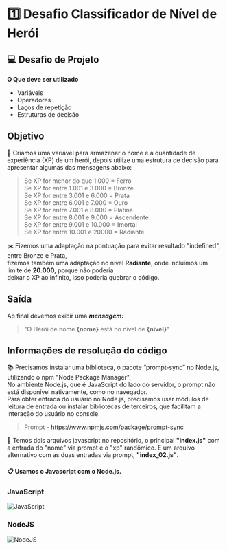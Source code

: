 # 1️⃣ Desafio Classificador de Nível de Herói

## 💻 Desafio de Projeto

**O Que deve ser utilizado**

- Variáveis
- Operadores
- Laços de repetição
- Estruturas de decisão

## Objetivo

🔑 Criamos uma variável para armazenar o nome e a quantidade de experiência (XP) de um herói, depois utilize uma estrutura de decisão para apresentar algumas das mensagens abaixo:

> Se XP for menor do que 1.000 = Ferro<br>
> Se XP for entre 1.001 e 3.000 = Bronze<br>
> Se XP for entre 3.001 e 6.000 = Prata<br>
> Se XP for entre 6.001 e 7.000 = Ouro<br>
> Se XP for entre 7.001 e 8.000 = Platina<br>
> Se XP for entre 8.001 e 9.000 = Ascendente<br>
> Se XP for entre 9.001 e 10.000 = Imortal<br>
> Se XP for entre 10.001 e 20000 = Radiante<br>

✂️ Fizemos uma adaptação na pontuação para evitar resultado "indefined", entre Bronze e Prata,<br>
fizemos também uma adaptação no nível **Radiante**, onde incluímos um limite de **20.000**, porque não poderia<br>
deixar o XP ao infinito, isso poderia quebrar o código.<br>

## Saída

Ao final devemos exibir uma ***mensagem:***<br>

> "O Herói de nome **{nome}** está no nível de **{nivel}**"

## Informações de resolução do código

<p>📚 Precisamos instalar uma biblioteca, o pacote “prompt-sync” no Node.js, utilizando o npm "Node Package Manager".<br>No ambiente Node.js, que é JavaScript do lado do servidor, o prompt não está disponível nativamente, como no navegador.<br>Para obter entrada do usuário no Node.js, precisamos usar módulos de leitura de entrada ou instalar bibliotecas de terceiros, que facilitam a interação do usuário no console.<br>

> Prompt - https://www.npmjs.com/package/prompt-sync <br>

📂 Temos dois arquivos javascript no repositório, o principal **"index.js"** com a entrada do "nome" via prompt e o "xp" randômico. E um arquivo alternativo com as duas entradas via prompt, **"index_02.js"**.<br>

#### 📋 Usamos o Javascript com o Node.js.

### JavaScript
![JavaScript](https://img.shields.io/badge/javascript-%23323330.svg?style=for-the-badge&logo=javascript&logoColor=%23F7DF1E)

### NodeJS
![NodeJS](https://img.shields.io/badge/node.js-6DA55F?style=for-the-badge&logo=node.js&logoColor=white)